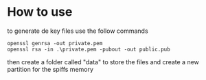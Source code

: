 # How to use 

to generate de key files use the follow commands

```
openssl genrsa -out private.pem
openssl rsa -in .\private.pem -pubout -out public.pub
```
then create a folder called "data" to store the files and create a new partition for the 
spiffs memory
